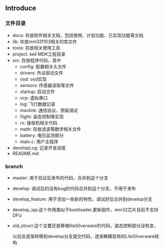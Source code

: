 ## Introduce

### 文件目录

- docs: 存放软件相关文档，包括使用、计划功能、已实现功能等文档
- lib: 存放mm32f103相关的库文件
- tools: 存放相关使用工具
- project: keil MDK工程目录
- src: 存放程序代码，其中
  - config: 配置相关头文件
  - drivers: 外设驱动文件
  - osd: osd实现
  - sensors: 传感器读取等文件
  - startup: 启动文件
  - vcp: 虚拟串口
  - log: 飞行数据记录
  - mavlink: 通信协议，预留调试
  - flight: 姿态控制等实现
  - rx: 接收机相关代码
  - math: 存放滤波等数学相关文件
  - battery: 电压监测部分
  - main.c: 用户主程序
- developLog: 记录开发进度
- README.md





### branch

- master: 用于验证后发布的代码，合并到这个分支

- develop: 调试后的没有bug的代码合并到这个分支，不用于发布

- develop_feature: 用于添加一些新的特性，调试好后合并到develop分支

- develop_iap:这个作用类似于bootloader,更新固件，mm32芯片目前不支持DFU

- old_struct:这个主要还是移植liteSilverware的代码，姿态控制部分没有变，

  以后会逐渐转移到develop分支提交代码，逐渐解耦现有的LiteSilverware结构